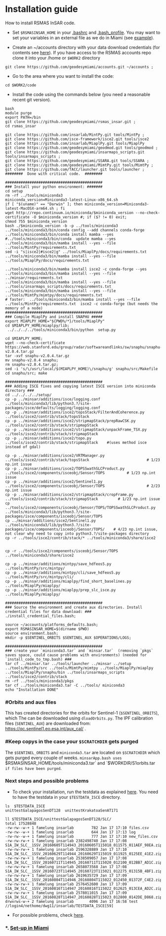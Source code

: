 # Installation guide
How to install RSMAS InSAR code.

* Set `$RSMASINSAR_HOME` in your [.bashrc](https://github.com/falkamelung/rsmas_insar/blob/master/docs/bashrc_contents.md) 
and [.bash_profile](./bash_profile.md).  You may want to set your variables in an external file as we do in Miami (see [example](https://gist.github.com/falkamelung/f1281c38e301a3296ab0483f946cac4b)).

* Create an ~/accounts directory with your data download credentials (for contents see [here](./accounts_info.md)). If you have access to the RSMAS accounts repo clone it into your /home or `$WORK2` directory 

```
git clone https://github.com/geodesymiami/accounts.git ~/accounts ;
```

* Go to the area where you want to install the code:

```
cd $WORK2/code
```

* Install the code using the commands below (you need a reasonable recent git version). 

```
bash
module purge
export PATH=/bin
git clone https://github.com/geodesymiami/rsmas_insar.git ;
cd rsmas_insar

git clone https://github.com/insarlab/MintPy.git tools/MintPy ;
git clone https://github.com/isce-framework/isce2.git tools/isce2
git clone https://github.com/insarlab/MiaplPy.git tools/MiaplPy 
git clone https://github.com/geodesymiami/geodmod.git tools/geodmod ;
git clone https://github.com/geodesymiami/insarmaps_scripts.git tools/insarmaps_scripts ;
git clone https://github.com/geodesymiami/SSARA.git tools/SSARA ;
git clone https://github.com/geodesymiami/MimtPy.git tools/MimtPy ;
git clone https://github.com/TACC/launcher.git tools/launcher ;
########  Done with critical code.  ########

############################################
### Install your python environment: #######
cd setup
rm -rf ../tools/miniconda3
miniconda_version=Miniconda3-latest-Linux-x86_64.sh
if [ "$(uname)" == "Darwin" ]; then miniconda_version=Miniconda3-latest-MacOSX-arm64.sh ; fi
wget http://repo.continuum.io/miniconda/$miniconda_version --no-check-certificate -O $miniconda_version #; if ($? != 0) exit; 
chmod 755 $miniconda_version
bash ./$miniconda_version -b -p ../tools/miniconda3
../tools/miniconda3/bin/conda config --add channels conda-forge
../tools/miniconda3/bin/conda install mamba --yes
#../tools/miniconda3/bin/conda  update mamba --yes
../tools/miniconda3/bin/mamba install --yes --file ../tools/MintPy/requirements.txt
sed -i "s|isce2|#isce2|g" ../tools/MiaplPy/docs/requirements.txt
../tools/miniconda3/bin/mamba install --yes --file ../tools/MiaplPy/docs/requirements.txt

../tools/miniconda3/bin/mamba install isce2 -c conda-forge --yes 
../tools/miniconda3/bin/mamba install --yes --file ../minsar/requirements.txt
../tools/miniconda3/bin/mamba install --yes --file ../tools/insarmaps_scripts/docs/requirements.txt
../tools/miniconda3/bin/mamba install --yes --file ../tools/MimtPy/mimtpy/docs/requirements.txt 
# faster:  ../tools/miniconda3/bin/mamba install --yes --file  ../tools/MintPy/requirements.txt  isce2 -c conda-forge (but needs the memory of a node)
############################################
### Compile MiaplPy and install SNAPHU #####
export MIAPLPY_HOME="${PWD%/*}/tools/MiaplPy"
cd $MIAPLPY_HOME/miaplpy/lib;
 ../../../../tools/miniconda3/bin/python  setup.py
 
cd $MIAPLPY_HOME;
wget --no-check-certificate  https://web.stanford.edu/group/radar/softwareandlinks/sw/snaphu/snaphu-v2.0.4.tar.gz
tar -xvf snaphu-v2.0.4.tar.gz
mv snaphu-v2.0.4 snaphu;
rm snaphu-v2.0.4.tar.gz;
sed -i 's/\/usr\/local/$(MIAPLPY_HOME)\/snaphu/g' snaphu/src/Makefile
cd snaphu/src; make

############################################
### Adding ISCE fixes and copying latest ISCE version into miniconda directory ###
cd ../../../../setup/
cp -p ../minsar/additions/isce/logging.conf ../tools/miniconda3/lib/python3.?/site-packages/isce/defaults/logging/logging.conf
cp -p ../minsar/additions/isce2/topsStack/FilterAndCoherence.py ../tools/isce2/contrib/stack/topsStack
cp -p ../minsar/additions/isce2/stripmapStack/prepRawCSK.py ../tools/isce2/contrib/stack/stripmapStack
cp -p ../minsar/additions/isce2/stripmapStack/unpackFrame_TSX.py ../tools/isce2/contrib/stack/stripmapStack
cp -p ../minsar/additions/isce2/topo.py ../tools/isce2/contrib/stack/stripmapStack    #(uses method isce instead of gdal)

cp -p ../minsar/additions/isce2/VRTManager.py ../tools/isce2/contrib/stack/topsStack                          # 1/23 np.int issue
cp -p ../minsar/additions/isce2/TOPSSwathSLCProduct.py ../tools/isce2/components/isceobj/Sensor/TOPS          # 1/23 np.int issue
cp -p ../minsar/additions/isce2/Sentinel1.py  ../tools/isce2/components/isceobj/Sensor/TOPS                   # 2/23 np.int issue
cp -p ../minsar/additions/isce2/stripmapStack/cropFrame.py ../tools/isce2/contrib/stack/stripmapStack         # 1/23 np.int issue
cp ../tools/isce2/components/isceobj/Sensor/TOPS/TOPSSwathSLCProduct.py ../tools/miniconda3/lib/python3.?/site-packages/isce/components/isceobj/Sensor/TOPS
cp ../minsar/additions/isce2/Sentinel1.py  ../tools/miniconda3/lib/python3.?/site-packages/isce/components/isceobj/Sensor/TOPS/    # 4/23 np.int issue, not clear why need to copy into python3.?/site-packages directory
cp -r ../tools/isce2/contrib/stack/* ../tools/miniconda3/share/isce2 


cp -r ../tools/isce2/components/isceobj/Sensor/TOPS ../tools/miniconda3/share/isce2 

cp -p ../minsar/additions/mintpy/save_hdfeos5.py ../tools/MintPy/src/mintpy/
cp -p ../minsar/additions/mintpy/cli/save_hdfeos5.py ../tools/MintPy/src/mintpy/cli/
cp -p ../minsar/additions/miaplpy/find_short_baselines.py  ../tools/MiaplPy/miaplpy/
cp -p ../minsar/additions/miaplpy/prep_slc_isce.py  ../tools/MiaplPy/miaplpy/

############################################
### Source the environment and create aux directories. Install credential files for data download: ###
./install_credential_files.bash;

source ~/accounts/platforms_defaults.bash;
export RSMASINSAR_HOME=$(dirname $PWD)
source environment.bash;
mkdir -p $SENTINEL_ORBITS $SENTINEL_AUX $OPERATIONS/LOGS;

############################################
### create your `miniconda3.tar` and `minsar.tar`  (removing `pkgs` saves space, could cause problems with environments) (needed for `install_code_to_tmp.bash) ###
tar cf ../minsar.tar ../tools/launcher ../minsar ../setup ../tools/MintPy/src ../tools/MimtPy/mimtpy ../tools/MiaplPy/miaplpy ../tools/MiaplPy/snaphu/bin ../tools/insarmaps_scripts ../tools/isce2/contrib/stack
rm -rf ../tools/miniconda3/pkgs
tar cf ../tools/miniconda3.tar -C ../tools/ miniconda3 
echo "Installation DONE"
```

### #Orbits and aux files
This has created directories for the orbits for Sentinel-1 (`$SENTINEL_ORBITS`), which The can be downloaded using `dloadOrbits.py`. The IPF calibration files (`SENTINEL_AUX`) are downloaded from: https://qc.sentinel1.eo.esa.int/aux_cal/ .

### #Keep copys in the case your `$SCRATCHDIR` gets purged
The `$SENTINEL_ORBITS` and `miniconda3.tar` are located on `$SCRATCHDIR` which  gets purged every couple of weeks. `minsarApp.bash uses `$RSMASINSAR_HOME/tools/miniconda3.tar` and  `$WORKDIR/S1orbits.tar`  if files have been purged`.

### Next steps and possible problems
* To check your installation, run the testdata as explained [here](https://github.com/geodesymiami/rsmas_insar/wiki/Testing-the-code). You need to have the testdata in your `$TESTDATA_ISCE` directory.

```
ls  $TESTDATA_ISCE
unittestGalapagosSenDT128  unittestKrakatoaSenAT171

ll $TESTDATA_ISCE/unittestGalapagosSenDT128/SLC/
total 17528848
-rw-rw--w-+ 1 famelung insarlab        782 Jan 17 17:10 files.csv
-rw-rw--w-+ 1 famelung insarlab        644 Jan 17 17:13 log
-rw-rw--w-+ 1 famelung insarlab        777 Jan 17 17:10 new_files.csv
-rw-rw-rw-+ 1 famelung insarlab 2382498740 Jan 17 17:08 S1A_IW_SLC__1SSV_20160605T114943_20160605T115018_011575_011AEF_98EA.zip
-rw-rw-rw-+ 1 famelung insarlab 2596328889 Jan 17 17:10 S1A_IW_SLC__1SSV_20160629T114944_20160629T115019_011925_0125EE_41E2.zip
-rw-rw-rw-+ 1 famelung insarlab 2538509057 Jan 17 17:08 S1A_IW_SLC__1SSV_20160711T114945_20160711T115020_012100_012BB7_AD1C.zip
-rw-rw-rw-+ 1 famelung insarlab 2658073568 Jan 17 17:08 S1A_IW_SLC__1SSV_20160723T114945_20160723T115021_012275_01315B_4BF1.zip
-rw-rw-rw-+ 1 famelung insarlab 2619635729 Jan 17 17:09 S1A_IW_SLC__1SSV_20160804T114946_20160804T115022_012450_01372F_C4E2.zip
-rw-rw-rw-+ 1 famelung insarlab 2576452600 Jan 17 17:09 S1A_IW_SLC__1SSV_20160816T114947_20160816T115022_012625_013CEA_AD2C.zip
-rw-rw-rw-+ 1 famelung insarlab 2578011015 Jan 17 17:09 S1A_IW_SLC__1SSV_20160828T114947_20160828T115023_012800_0142DE_D868.zip
drwxrws-w-+ 2 famelung insarlab       4096 Jan 17 16:58 test
//login4/nethome/dwg11/insarlab/TESTDATA_ISCE[59]
```
* For possible problems, check [here](https://github.com/geodesymiami/rsmas_insar/blob/master/setup/installation_issues.md).


### *. [Set-up in Miami](./set_up_miami.md) ###

